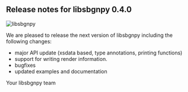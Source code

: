 ## Release notes for libsbgnpy 0.4.0
![libsbgnpy](https://github.com/matthiaskoenig/libsbgnpy/raw/develop/docs/images/libsbgnpy.png)

We are pleased to release the next version of libsbgnpy including the
following changes:

- major API update (xsdata based, type annotations, printing functions)
- support for writing render information.
- bugfixes
- updated examples and documentation

Your libsbgnpy team
